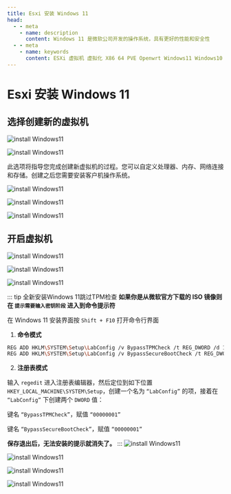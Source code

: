 ```yaml
---
title: Esxi 安装 Windows 11
head:
  - - meta
    - name: description
      content: Windows 11 是微软公司开发的操作系统，具有更好的性能和安全性
  - - meta
    - name: keywords
      content: ESXi 虚拟机 虚拟化 X86 64 PVE Openwrt Windows11 Windows10 Windows12
---
```


# Esxi 安装 Windows 11 <Pill name="官网下载 Windows 11" link="https://www.microsoft.com/zh-cn/software-download/windows11" icon="logos:microsoft-windows-icon"  alt='win11 logo'/>

## 选择创建新的虚拟机

![install Windows11](https://i.theojs.cn/docs/20240421192959.webp '创建新的虚拟机')

![install Windows11](https://i.theojs.cn/docs/20240421193033.webp '创建新的虚拟机')

此选项将指导您完成创建新虚拟机的过程。您可以自定义处理器、内存、网络连接和存储。创建之后您需要安装客户机操作系统。

![install Windows11](https://i.theojs.cn/docs/20240421193110.webp '填写虚拟机的相关信息')

![install Windows11](https://i.theojs.cn/docs/20240421193200.webp '选择虚拟机存储位置')

![install Windows11](https://i.theojs.cn/docs/20240421193238.webp '配置虚拟机的内存，CPU等')

## 开启虚拟机

![install Windows11](https://i.theojs.cn/docs/20240421193304.webp)

![install Windows11](https://i.theojs.cn/docs/20240421193558.webp)

![install Windows11](https://i.theojs.cn/docs/20240421193618.webp)

::: tip 全新安装Windows 11跳过TPM检查
**如果你是从微软官方下载的 ISO 镜像则在 `提示需要输入密钥阶段` 进入到命令提示符**

在 Windows 11 安装界面按 `Shift + F10` 打开命令行界面

1. **命令模式**

```sh
REG ADD HKLM\SYSTEM\Setup\LabConfig /v BypassTPMCheck /t REG_DWORD /d 1
REG ADD HKLM\SYSTEM\Setup\LabConfig /v BypassSecureBootCheck /t REG_DWORD /d 1
```

2. **注册表模式**

输入 `regedit` 进入注册表编辑器，然后定位到如下位置 `HKEY_LOCAL_MACHINE\SYSTEM\Setup`，创建一个名为 `“LabConfig”` 的项，接着在 `“LabConfig”` 下创建两个 `DWORD` 值：

键名 `“BypassTPMCheck”`，赋值 `“00000001”`

键名 `“BypassSecureBootCheck”`，赋值 `“00000001”`

**保存退出后，无法安装的提示就消失了。**
:::
![install Windows11](https://i.theojs.cn/docs/20240421194515.webp)

![install Windows11](https://i.theojs.cn/docs/20240421194619.webp)

![install Windows11](https://i.theojs.cn/docs/20240421194638.webp '选择自定义')

![install Windows11](https://i.theojs.cn/docs/20240421194724.webp '直接下一步系统会自动分区 安装完会自动重启即可')
